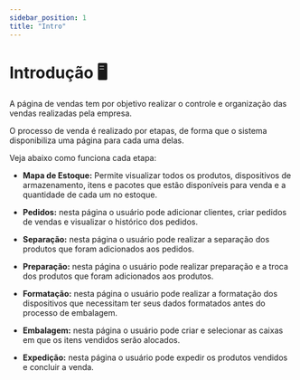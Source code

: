 ```yaml
---
sidebar_position: 1
title: "Intro"
---
```


# Introdução :desktop_computer:

A página de vendas tem por objetivo realizar o controle e organização das vendas realizadas pela empresa.

O processo de venda é realizado por etapas, de forma que o sistema disponibiliza uma página para cada uma delas.

Veja abaixo como funciona cada etapa:

- **Mapa de Estoque:** Permite visualizar todos os produtos, dispositivos de armazenamento, itens e pacotes que estão disponíveis para venda e a quantidade de cada um no estoque.

- **Pedidos:** nesta página o usuário pode adicionar clientes, criar pedidos de vendas e visualizar o histórico dos pedidos.

- **Separação:** nesta página o usuário pode realizar a separação dos produtos que foram adicionados aos pedidos.

- **Preparação:** nesta página o usuário pode realizar preparação e a troca dos produtos que foram adicionados aos produtos.

- **Formatação:** nesta página o usuário pode realizar a formatação dos dispositivos que necessitam ter seus dados formatados antes do processo de embalagem.

- **Embalagem:** nesta página o usuário pode criar e selecionar as caixas em que os itens vendidos serão alocados.

- **Expedição:** nesta página o usuário pode expedir os produtos vendidos e concluir a venda.
